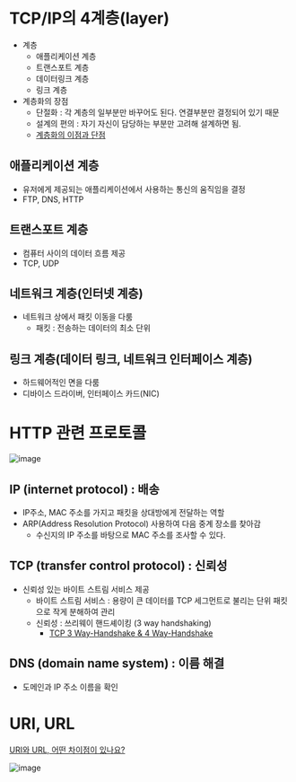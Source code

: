 # TCP/IP의 4계층(layer)
- 계층
  + 애플리케이션 계층
  + 트랜스포트 계층
  + 데이터링크 계층
  + 링크 계층
- 계층화의 장점
  + 단절화 : 각 계층의 일부분만 바꾸어도 된다. 연결부분만 결정되어 있기 때문
  + 설계의 편의 : 자기 자신이 담당하는 부분만 고려해 설계하면 됨.
  + [계층화의 이점과 단점](https://doingsomething.tistory.com/95)

## 애플리케이션 계층
- 유저에게 제공되는 애플리케이션에서 사용하는 통신의 움직임을 결정
- FTP, DNS, HTTP

## 트랜스포트 계층
- 컴퓨터 사이의 데이터 흐름 제공
- TCP, UDP

## 네트워크 계층(인터넷 계층)
- 네트워크 상에서 패킷 이동을 다룸
  + 패킷 : 전송하는 데이터의 최소 단위

## 링크 계층(데이터 링크, 네트워크 인터페이스 계층)
- 하드웨어적인 면을 다룸
- 디바이스 드라이버, 인터페이스 카드(NIC)


# HTTP 관련 프로토콜
![image](https://github.com/led156/TIL/assets/67251510/f429874b-b66c-428d-8120-e3455bbca907)

## IP (internet protocol) : 배송
- IP주소, MAC 주소를 가지고 패킷을 상대방에게 전달하는 역할
- ARP(Address Resolution Protocol) 사용하여 다음 중계 장소를 찾아감
  + 수신지의 IP 주소를 바탕으로 MAC 주소를 조사할 수 있다.

## TCP (transfer control protocol) : 신뢰성
- 신뢰성 있는 바이트 스트림 서비스 제공
  + 바이트 스트림 서비스 : 용량이 큰 데이터를 TCP 세그먼트로 불리는 단위 패킷으로 작게 분해하여 관리
  + 신뢰성 : 쓰리웨이 핸드셰이킹 (3 way handshaking)
    * [TCP 3 Way-Handshake & 4 Way-Handshake](https://mindnet.tistory.com/entry/네트워크-쉽게-이해하기-22편-TCP-3-WayHandshake-4-WayHandshake)

## DNS (domain name system) : 이름 해결
- 도메인과 IP 주소 이름을 확인


# URI, URL
[URI와 URL, 어떤 차이점이 있나요?](https://www.elancer.co.kr/blog/view?seq=74)

![image](https://github.com/led156/TIL/assets/67251510/3ad91c1f-ae7c-446d-836f-3bf99e5b6814)
